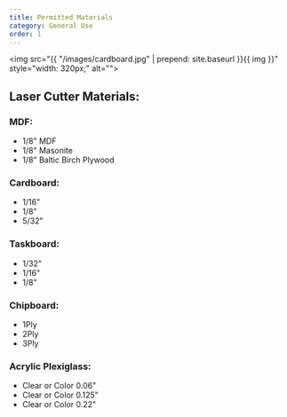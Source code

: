 ```yaml
---
title: Permitted Materials
category: General Use
order: 1
---
```


<img src="{{ "/images/cardboard.jpg" | prepend: site.baseurl }}{{ img }}" style="width: 320px;" alt=""><br>

## Laser Cutter Materials:

### MDF: ####
- 1/8" MDF
- 1/8" Masonite
- 1/8" Baltic Birch Plywood

### Cardboard: ####
- 1/16"
- 1/8"
- 5/32"

### Taskboard: ####
- 1/32"
- 1/16"
- 1/8"

### Chipboard: ####
- 1Ply
- 2Ply
- 3Ply

### Acrylic Plexiglass: ####
- Clear or Color 0.06"
- Clear or Color 0.125"
- Clear or Color 0.22"

